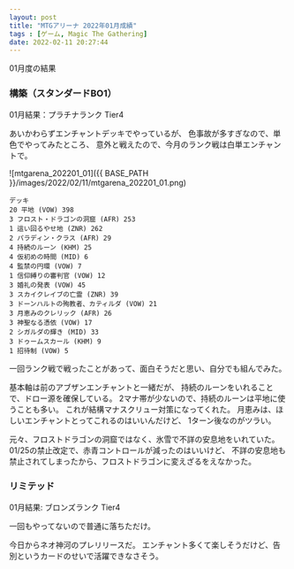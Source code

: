 ```yaml
---
layout: post
title: "MTGアリーナ 2022年01月成績"
tags : [ゲーム, Magic The Gathering]
date: 2022-02-11 20:27:44
---
```




01月度の結果

### 構築（スタンダードBO1）


01月結果：プラチナランク Tier4

あいかわらずエンチャントデッキでやっているが、
色事故が多すぎなので、単色でやってみたところ、
意外と戦えたので、今月のランク戦は白単エンチャントで。


![mtgarena_202201_01]({{ BASE_PATH }}/images/2022/02/11/mtgarena_202201_01.png)


```
デッキ
20 平地 (VOW) 398
3 フロスト・ドラゴンの洞窟 (AFR) 253
1 這い回るやせ地 (ZNR) 262
2 パラディン・クラス (AFR) 29
4 持続のルーン (KHM) 25
4 仮初めの時間 (MID) 6
4 監禁の円環 (VOW) 7
1 信仰縛りの審判官 (VOW) 12
3 婚礼の発表 (VOW) 45
3 スカイクレイブの亡霊 (ZNR) 39
3 ドーンハルトの殉教者、カティルダ (VOW) 21
3 月恵みのクレリック (AFR) 26
3 神聖なる憑依 (VOW) 17
2 シガルダの輝き (MID) 33
3 ドゥームスカール (KHM) 9
1 招待制 (VOW) 5

```

一回ランク戦で戦ったことがあって、面白そうだと思い、自分でも組んでみた。


基本軸は前のアブザンエンチャントと一緒だが、
持続のルーンをいれることで、ドロー源を確保している。
2マナ帯が少ないので、持続のルーンは平地に使うことも多い。
これが結構マナスクリュー対策になってくれた。
月恵みは、ほしいエンチャントとってこれるのはいいんだけど、
1ターン後なのがツラい。

元々、フロストドラゴンの洞窟ではなく、氷雪で不詳の安息地をいれていた。
01/25の禁止改定で、赤青コントロールが減ったのはいいけど、
不詳の安息地も禁止されてしまったから、フロストドラゴンに変えざるをえなかった。





### リミテッド


01月結果: ブロンズランク Tier4

一回もやってないので普通に落ちただけ。








今日からネオ神河のプレリリースだ。
エンチャント多くて楽しそうだけど、告別というカードのせいで活躍できなさそう。







